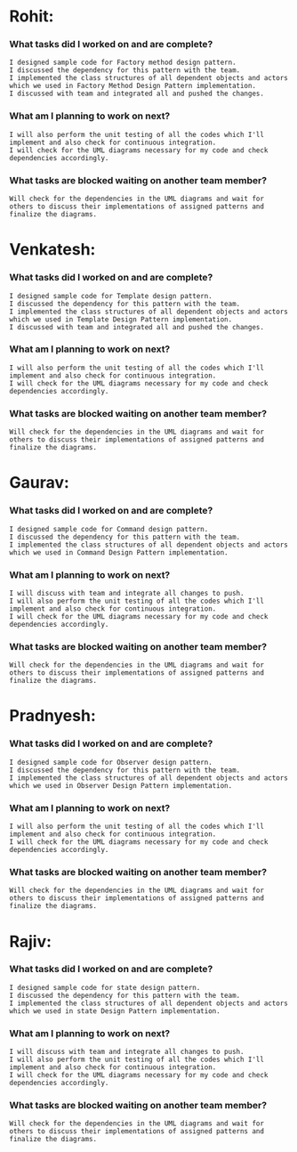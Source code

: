# Rohit:
### What tasks did I worked on and are complete?

    I designed sample code for Factory method design pattern.
    I discussed the dependency for this pattern with the team.
    I implemented the class structures of all dependent objects and actors which we used in Factory Method Design Pattern implementation.
    I discussed with team and integrated all and pushed the changes.

### What am I planning to work on next?

    I will also perform the unit testing of all the codes which I'll implement and also check for continuous integration.
    I will check for the UML diagrams necessary for my code and check dependencies accordingly.

### What tasks are blocked waiting on another team member?

    Will check for the dependencies in the UML diagrams and wait for others to discuss their implementations of assigned patterns and finalize the diagrams.

# Venkatesh:
### What tasks did I worked on and are complete?

    I designed sample code for Template design pattern.
    I discussed the dependency for this pattern with the team.
    I implemented the class structures of all dependent objects and actors which we used in Template Design Pattern implementation.
    I discussed with team and integrated all and pushed the changes.

### What am I planning to work on next?

    I will also perform the unit testing of all the codes which I'll implement and also check for continuous integration.
    I will check for the UML diagrams necessary for my code and check dependencies accordingly.

### What tasks are blocked waiting on another team member?

    Will check for the dependencies in the UML diagrams and wait for others to discuss their implementations of assigned patterns and finalize the diagrams.

# Gaurav:
### What tasks did I worked on and are complete?

    I designed sample code for Command design pattern.
    I discussed the dependency for this pattern with the team.
    I implemented the class structures of all dependent objects and actors which we used in Command Design Pattern implementation.
    

### What am I planning to work on next?

    I will discuss with team and integrate all changes to push.
    I will also perform the unit testing of all the codes which I'll implement and also check for continuous integration.
    I will check for the UML diagrams necessary for my code and check dependencies accordingly.

### What tasks are blocked waiting on another team member?

    Will check for the dependencies in the UML diagrams and wait for others to discuss their implementations of assigned patterns and finalize the diagrams.

# Pradnyesh:
### What tasks did I worked on and are complete?

    I designed sample code for Observer design pattern.
    I discussed the dependency for this pattern with the team.
    I implemented the class structures of all dependent objects and actors which we used in Observer Design Pattern implementation.

### What am I planning to work on next?

    I will also perform the unit testing of all the codes which I'll implement and also check for continuous integration.
    I will check for the UML diagrams necessary for my code and check dependencies accordingly.

### What tasks are blocked waiting on another team member?

    Will check for the dependencies in the UML diagrams and wait for others to discuss their implementations of assigned patterns and finalize the diagrams.

# Rajiv:
### What tasks did I worked on and are complete?

    I designed sample code for state design pattern.
    I discussed the dependency for this pattern with the team.
    I implemented the class structures of all dependent objects and actors which we used in state Design Pattern implementation.

### What am I planning to work on next?

    I will discuss with team and integrate all changes to push.
    I will also perform the unit testing of all the codes which I'll implement and also check for continuous integration.
    I will check for the UML diagrams necessary for my code and check dependencies accordingly.

### What tasks are blocked waiting on another team member?

    Will check for the dependencies in the UML diagrams and wait for others to discuss their implementations of assigned patterns and finalize the diagrams.
